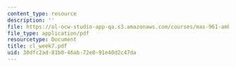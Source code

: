 ```yaml
---
content_type: resource
description: ''
file: https://ol-ocw-studio-app-qa.s3.amazonaws.com/courses/mas-961-ambient-intelligence-spring-2005/30dfc2ad81b046ab72e091e40d2c47da_cl_week7.pdf
file_type: application/pdf
resourcetype: Document
title: cl_week7.pdf
uid: 30dfc2ad-81b0-46ab-72e0-91e40d2c47da
---
```


